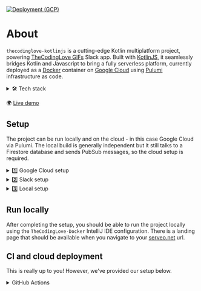 [![Deployment (GCP)](https://github.com/gchristov/thecodinglove-kotlinjs/actions/workflows/deploy_gcp.yml/badge.svg)](https://github.com/gchristov/thecodinglove-kotlinjs/actions/workflows/deploy_gcp.yml)

# About

`thecodinglove-kotlinjs` is a cutting-edge Kotlin multiplatform project, powering [TheCodingLove GIFs](https://slack.com/apps/AFNEWBNFN) Slack app. Built with [KotlinJS](https://kotlinlang.org/docs/js-overview.html), it seamlessly bridges Kotlin and Javascript to bring a fully serverless platform, currently deployed as a [Docker](https://www.docker.com/) container on [Google Cloud](https://cloud.google.com/run) using [Pulumi](https://www.pulumi.com/) infrastructure as code.

<details>
  <summary>🛠 Tech stack</summary>

- [KotlinJS](https://kotlinlang.org/docs/js-overview.html) - NodeJS transpiling
- [PubSub](https://cloud.google.com/pubsub) - event-driven messaging
- [Firestore](https://firebase.google.com/docs/firestore) - NoSQL database
- [Docker](https://www.docker.com/) - containerised deployment
- [Cloud Run](https://cloud.google.com/run) - serverless deployment of containers
- [Cloud Scheduler](https://cloud.google.com/scheduler) - cron jobs
- [GitHub Actions](https://github.com/features/actions) - CI automation
- [Pulumi](https://www.pulumi.com/) - infrastructure as code
</details>

🌍 [Live demo](https://thecodinglove.crowdstandout.com)

## Setup

The project can be run locally and on the cloud - in this case Google Cloud via Pulumi. The local build is generally independent but it still talks to a Firestore database and sends PubSub messages, so the cloud setup is required.

<details>
  <summary>1️⃣ Google Cloud setup</summary>

1. Create a new Google Cloud project.
2. Create a Service Account for the infrastructure as code setup with the following roles:
   - `Artifact Registry Administrator`
   - `Firebase Admin`
   - `Service Account User`
   - `Service Usage Admin`
   - `Pub/Sub Admin`
   - `Cloud Scheduler Admin`
3. Export a JSON API key for your Service Account and call it `credentials-gcp-infra.json`.
4. [Signup and Install Pulumi](https://www.pulumi.com/docs/clouds/gcp/get-started/begin/#install-pulumi).
5. Create a Pulumi access token and login locally using `pulumi login`.
6. Create a new empty folder under the root of the project, called `infra` and `cd` into it.
7. Create an empty Pulumi project with no resources using the `pulumi new` command and follow the instructions:
   - you can use this prompt for the Pulumi AI `Empty project with no resources`
   - you can use `prod` as your stack name
8. Replace the created `Pulumi.yaml` file with the one from the existing `pulumi` folder, preserving the original `name` and paste the Service Account JSON API key file there too.
9. Setup Pulumi with your Google Cloud project ID and credentials:
   - `pulumi config set gcp:credentials credentials-gcp-infra.json`
   - `pulumi config set gcp:project GCP_PROJECT_ID`
10. Run `pulumi up` to automatically create the required project infrastructure.
11. Find your new `firebase-adminsdk` Service Account and give it the following additional roles:
   - `Pub/Sub Publisher`, for publishing messages to PubSub topics
12. Export a JSON API key for your `firebase-adminsdk` Service Account and call it `credentials-gcp-app.json` - the app will need it later.
</details>

<details>
  <summary>2️⃣ Slack setup</summary>

The project powers an [existing Slack app](https://slack.com/apps/AFNEWBNFN), so you'll need one in order to run it. 

1. Create a new Slack app.
2. You will need an SSH tunnel to your localhost for Slack's APIs. You can use [serveo.net](http://serveo.net) for free and configure it with this command `ssh -R YOUR_DOMAIN.serveo.net:80:localhost:3000 serveo.net`.
3. Point the following Slack features to the relevant project APIs that know how to respond to them using the url you used for [serveo.net](http://serveo.net):
   # TODO: Fix this
   - [Slash commands](https://api.slack.com/slash-commands) -> `YOUR_DOMAIN.serveo.net/api/slack/slash`
   - [OAuth](https://api.slack.com/authentication/oauth-v2) -> `YOUR_DOMAIN.serveo.net/api/slack/auth`
   - [Events](http://api.slack.com/events-api) -> `YOUR_DOMAIN.serveo.net/api/slack/event`
   - [Interactivity](https://api.slack.com/messaging/interactivity) -> `YOUR_DOMAIN.serveo.net/api/slack/interactivity`
4. Note down your `Slack Client ID`, `Secret` and `Signing Secret`.
</details>

<details>
  <summary>3️⃣ Local setup</summary>

1. [Install Docker Desktop](https://docs.docker.com/get-started/) and start it up. No additional configuration is required as the project sets up its own image and cleans up the containers after each run.
2. [Install IntelliJ](https://www.jetbrains.com/help/idea/installation-guide.html). This project has been tested with `IntelliJ IDEA 2023.2.5`.
3. Clone the repository and open the project with IntelliJ.
4. Create a Slack channel to receive server error messages and monitoring updates. The project is configured to post all unhandled `Throwable`s to that channel.
5. Create a `env.properties` file at the root of the project with the following contents:
```
SLACK_SIGNING_SECRET=YOUR_SLACK_SIGNING_SECRET
SLACK_REQUEST_VERIFICATION_ENABLED=true|false
SLACK_CLIENT_ID=YOUR_SLACK_CLIENT_ID
SLACK_CLIENT_SECRET=YOUR_SLACK_CLIENT_SECRET
SLACK_INTERACTIVITY_PUBSUB_TOPIC=TOPIC_NAME
SLACK_SLASH_COMMAND_PUBSUB_TOPIC=TOPIC_NAME
SLACK_MONITORING_URL=YOUR_SLACK_MONITORING_URL
APP_LOG_LEVEL=debug|verbose|error|info
APP_NETWORK_HTML_LOG_LEVEL=all|info|none
APP_NETWORK_JSON_LOG_LEVEL=all|info|none
SEARCH_PRELOAD_PUBSUB_TOPIC=TOPIC_NAME
```
6. Copy the `credentials-gcp-app.json` Service Account JSON API key to the `app-service` folder.
</details>

## Run locally

After completing the setup, you should be able to run the project locally using the `TheCodingLove-Docker` IntelliJ IDE configuration. There is a landing page that should be available when you navigate to your [serveo.net](http://serveo.net) url.

## CI and cloud deployment

This is really up to you! However, we've provided our setup below.

<details>
  <summary>GitHub Actions</summary>

The project is configured to build with [GitHub Actions](https://github.com/features/actions). Checkout the `.github` folder for the workflows. Follow these steps to configure the CI environment:

1. Add your Pulumi access token as a [GitHub encrypted secret](https://docs.github.com/actions/automating-your-workflow-with-github-actions/creating-and-using-encrypted-secrets) with the name `PULUMI_ACCESS_TOKEN`.
2. Each of the variables defined in `env.properties` should be exposed as GitHub encrypted secrets using the same names.
3. Add an additional `GCP_SA_KEY_INFRA` GitHub encrypted secret, containing the raw JSON API key for the above infrastructure as code Service Account.
4. Add an additional `GCP_SA_KEY_APP` GitHub encrypted secret, containing the raw JSON API key for the `firebase-adminsdk` Service Account.
5. (Optional) Install the [Pulumi GitHub app](https://www.pulumi.com/docs/using-pulumi/continuous-delivery/github-app/) to get automated summaries of your infrastructure as code changes directly on your PR.

Once this is done:
- opening pull requests against the repo will trigger build/test checks as well as infrastructure changes preview
- merging pull requests to the main branch deploys the app and any infrastructure changes to Google Cloud
</details>